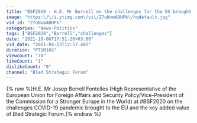 ```yaml
---
title: "BSF2020 - H.E. Mr Borrell on the challenges for the EU brought on by COVID-19 pandemic"
image: "https:\/\/i.ytimg.com\/vi\/Z7uNvmABHPk\/hqdefault.jpg"
vid_id: "Z7uNvmABHPk"
categories: "News-Politics"
tags: ["BSF2020","Borrell","challenges"]
date: "2021-10-06T17:51:20+03:00"
vid_date: "2021-04-13T12:57:40Z"
duration: "PT1M10S"
viewcount: "70"
likeCount: "1"
dislikeCount: "0"
channel: "Bled Strategic Forum"
---
```

{% raw %}H.E. Mr Josep Borrell Fontelles (High Representative of the European Union for Foreign Affairs and Security Policy/Vice-President of the Commission for a Stronger Europe in the World) at #BSF2020​ on the challenges COVID-19 pandemic brought to the EU and the key added value of Bled Strategic Forum.{% endraw %}
